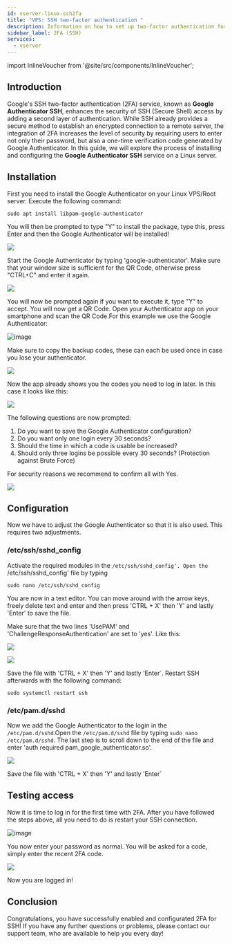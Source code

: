```yaml
---
id: vserver-linux-ssh2fa
title: "VPS: SSH two-factor authentication "
description: Information on how to set up two-factor authentication for your Linux server from ZAP-Hosting - ZAP-Hosting.com documentation
sidebar_label: 2FA (SSH)
services:
  - vserver
---
```


import InlineVoucher from '@site/src/components/InlineVoucher';

## Introduction

Google's SSH two-factor authentication (2FA) service, known as **Google Authenticator SSH**, enhances the security of SSH (Secure Shell) access by adding a second layer of authentication. While SSH already provides a secure method to establish an encrypted connection to a remote server, the integration of 2FA increases the level of security by requiring users to enter not only their password, but also a one-time verification code generated by Google Authenticator. In this guide, we will explore the process of installing and configuring the **Google Authenticator SSH** service on a Linux server.

<InlineVoucher />

## Installation

First you need to install the Google Authenticator on your Linux VPS/Root server. Execute the following command:

```
sudo apt install libpam-google-authenticator
```

You will then be prompted to type "Y" to install the package, type this, press Enter and then the Google Authenticator will be installed!

![](https://user-images.githubusercontent.com/61839701/166183966-276ee6c7-4b17-4fb3-9283-94f2a663b0a1.png)

Start the Google Authenticator by typing 'google-authenticator'. Make sure that your window size is sufficient for the QR Code, otherwise press "CTRL+C" and enter it again.

![](https://user-images.githubusercontent.com/61839701/166183981-22467640-91a8-41e2-ad2d-a48532e1b9fc.png)

You will now be prompted again if you want to execute it, type "Y" to accept. You will now get a QR Code. Open your Authenticator app on your smartphone and scan the QR Code.For this example we use the Google Authenticator:

![image](https://user-images.githubusercontent.com/13604413/159171815-4a7368da-fab1-4284-9c90-e310a577dbbf.png)

Make sure to copy the backup codes, these can each be used once in case you lose your authenticator.

![](https://user-images.githubusercontent.com/61839701/166183994-39e1b89a-0227-4c92-b455-23995d06acb5.png)

Now the app already shows you the codes you need to log in later. In this case it looks like this:

![](https://user-images.githubusercontent.com/61839701/166184007-8faed2ff-1559-4f19-8143-f4acaee70918.png)

The following questions are now prompted:

1. Do you want to save the Google Authenticator configuration?
2. Do you want only one login every 30 seconds? 
3. Should the time in which a code is usable be increased?
4. Should only three logins be possible every 30 seconds? (Protection against Brute Force)

For security reasons we recommend to confirm all with Yes. 

![](https://user-images.githubusercontent.com/61839701/166184028-9636c936-18da-414d-bc1e-4ea233bb6185.png)

## Configuration

Now we have to adjust the Google Authenticator so that it is also used. This requires two adjustments. 

### /etc/ssh/sshd_config

Activate the required modules in the `/etc/ssh/sshd_config'. Open the `/etc/ssh/sshd_config' file by typing 
```
sudo nano /etc/ssh/sshd_config
```

You are now in a text editor. You can move around with the arrow keys, freely delete text and enter and then press 'CTRL + X' then 'Y' and lastly 'Enter' to save the file.

Make sure that the two lines 'UsePAM' and 'ChallengeResponseAuthentication' are set to 'yes'. Like this:

![](https://user-images.githubusercontent.com/61839701/166184047-0f7784fc-67bd-4380-9f68-5630736a9422.png)

![](https://user-images.githubusercontent.com/61839701/166184062-5de87b6c-2e49-4352-9665-9823178257c9.png)

Save the file with 'CTRL + X' then 'Y' and lastly 'Enter`. Restart SSH afterwards with the following command:
```
sudo systemctl restart ssh
```

### /etc/pam.d/sshd

Now we add the Google Authenticator to the login in the `/etc/pam.d/sshd`.Open the `/etc/pam.d/sshd` file by typing `sudo nano /etc/pam.d/sshd`. The last step is to scroll down to the end of the file and enter 'auth required pam_google_authenticator.so'.

![](https://user-images.githubusercontent.com/61839701/166184084-1e07230b-6691-4bb8-8977-bcc784342afa.png)

Save the file with 'CTRL + X' then 'Y' and lastly 'Enter`

## Testing access

Now it is time to log in for the first time with 2FA. After you have followed the steps above, all you need to do is restart your SSH connection.

![image](https://user-images.githubusercontent.com/13604413/159171829-90fb3349-c238-4558-818a-0657b87062e5.png)

You now enter your password as normal. You will be asked for a code, simply enter the recent 2FA code.

![](https://user-images.githubusercontent.com/61839701/166184108-ed9c504c-e6cc-4b28-8afa-210f245f76d3.png)

Now you are logged in!


## Conclusion

Congratulations, you have successfully enabled and configurated 2FA for SSH! If you have any further questions or problems, please contact our support team, who are available to help you every day! 